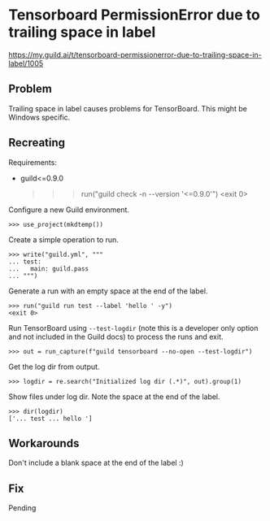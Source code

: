 # Tensorboard PermissionError due to trailing space in label

https://my.guild.ai/t/tensorboard-permissionerror-due-to-trailing-space-in-label/1005

## Problem

Trailing space in label causes problems for TensorBoard. This might be
Windows specific.

## Recreating

Requirements:

- guild<=0.9.0

    >>> run("guild check -n --version '<=0.9.0'")
    <exit 0>

Configure a new Guild environment.

    >>> use_project(mkdtemp())

Create a simple operation to run.

    >>> write("guild.yml", """
    ... test:
    ...   main: guild.pass
    ... """)

Generate a run with an empty space at the end of the label.

    >>> run("guild run test --label 'hello ' -y")
    <exit 0>

Run TensorBoard using `--test-logdir` (note this is a developer only
option and not included in the Guild docs) to process the runs and
exit.

    >>> out = run_capture(f"guild tensorboard --no-open --test-logdir")

Get the log dir from output.

    >>> logdir = re.search("Initialized log dir (.*)", out).group(1)

Show files under log dir. Note the space at the end of the label.

    >>> dir(logdir)
    ['... test ... hello ']

## Workarounds

Don't include a blank space at the end of the label :)

## Fix

Pending
